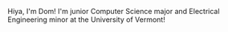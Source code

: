 Hiya, I'm Dom! I'm junior Computer Science major and Electrical Engineering minor at the University of Vermont! 

<!---
dominic-g/dominic-g is a ✨ special ✨ repository because its `README.md` (this file) appears on your GitHub profile.
You can click the Preview link to take a look at your changes.
--->
